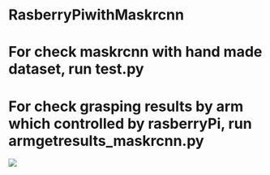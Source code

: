 # RasberryPiwithMaskrcnn
# For check maskrcnn with hand made dataset, run test.py
# For check grasping results by arm which controlled by rasberryPi, run armgetresults_maskrcnn.py
![](https://github.com/qwu03/rasberryPiwithMaskrcnn/results1.png)
